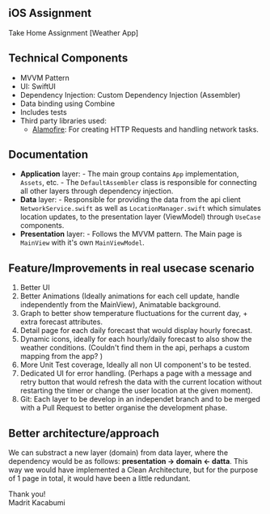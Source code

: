 
## iOS Assignment

Take Home Assignment [Weather App]

## Technical Components

-   MVVM Pattern
-   UI: SwiftUI
-   Dependency Injection: Custom Dependency Injection (Assembler)
-   Data binding using Combine
-   Includes tests
-   Third party libraries used:
    -   [Alamofire](https://github.com/Alamofire/Alamofire): For creating HTTP Requests and handling network tasks.

## Documentation

-   **Application**  layer: - The main group contains  `App` implementation,  `Assets`, etc. - The  `DefaultAssembler`  class is responsible for connecting all other layers through dependency injection.
-   **Data**  layer: - Responsible for providing the data from the api client  `NetworkService.swift` as well as `LocationManager.swift` which simulates location updates,   to the presentation layer (ViewModel) through  `UseCase`  components.
-   **Presentation**  layer: - Follows the MVVM pattern. The Main page is `MainView` with it's own `MainViewModel`.

## Feature/Improvements in real usecase scenario

 1. Better UI
 2. Better Animations (Ideally animations for each cell update, handle independently from the MainView), Animatable background.
 3. Graph to better show temperature fluctuations for the current day, + extra forecast attributes.
 4. Detail page for each daily forecast that would display hourly forecast.
 5. Dynamic icons, ideally for each hourly/daily forecast to also show the weather conditions. (Couldn't find them in the api, perhaps a custom mapping from the app? )
 6. More Unit Test coverage, Ideally all non UI component's to be tested.
 7. Dedicated UI for error handling. (Perhaps a page with a message and retry button that would refresh the data with the current location without restarting the timer or change the user location at the given moment).
 8. Git: Each layer to be develop in an independet branch and to be merged with a Pull Request to better organise the development phase.

## Better architecture/approach

We can substract a new layer (domain) from data layer, where the dependency would be as follows:  **presentation -> domain <- datta**. This way we would have implemented a Clean Architecture, but for the purpose of 1 page in total, it would have been a little redundant.

Thank you!  
Madrit Kacabumi